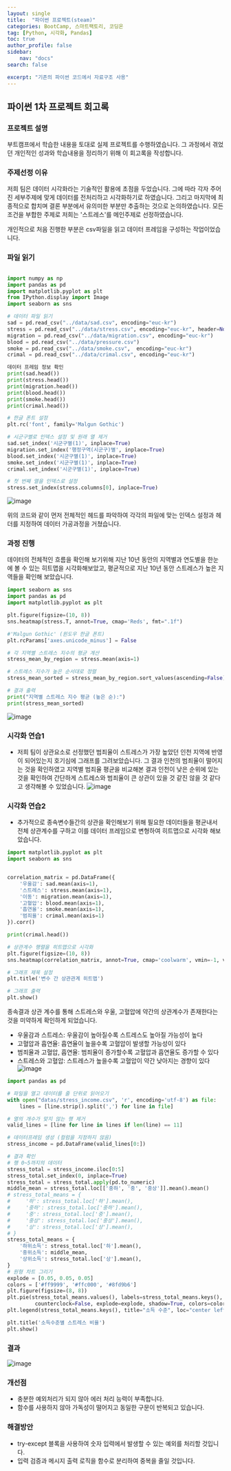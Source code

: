 ```yaml
---
layout: single
title:  "파이썬 프로젝트(steam)"
categories: BootCamp, 스마트팩토리, 코딩온
tag: [Python, 시각화, Pandas]
toc: true
author_profile: false
sidebar: 
    nav: "docs"
search: false

excerpt: "기존의 파이썬 코드에서 자료구조 사용"
---
```


## 파이썬 1차 프로젝트 회고록

### 프로젝트 설명 
부트캠프에서 학습한 내용을 토대로 실제 프로젝트를 수행하였습니다. 그 과정에서 겪었던 개인적인 성과와 학습내용을 정리하기 위해 이 회고록을 작성합니다.

### 주제선정 이유
저희 팀은 데이터 시각화라는 기술적인 활용에 초점을 두었습니다. 그에 따라 각자 주어진 세부주제에 맞게 데이터를 전처리하고 시각화하기로 하였습니다. 그리고 마지막에 최종적으로 합치며 결론 부분에서 유의미한 부분만 추출하는 것으로 논의하였습니다. 모든 조건을 부합한 주제로 저희는 '스트레스'를 메인주제로 선정하였습니다.


개인적으로 처음 진행한 부분은 csv파일을 읽고 데이터 프레임을 구성하는 작업이었습니다. 
### 파일 읽기
```python

import numpy as np
import pandas as pd
import matplotlib.pyplot as plt
from IPython.display import Image
import seaborn as sns

# 데이터 파일 읽기
sad = pd.read_csv("../data/sad.csv", encoding="euc-kr")
stress = pd.read_csv("../data/stress.csv", encoding="euc-kr", header=None)
migration = pd.read_csv("../data/migration.csv", encoding="euc-kr")
blood = pd.read_csv("../data/pressure.csv")
smoke = pd.read_csv("../data/smoke.csv",  encoding="euc-kr")
crimal = pd.read_csv("../data/crimal.csv", encoding="euc-kr")

데이터 프레임 정보 확인
print(sad.head())
print(stress.head())
print(migration.head())
print(blood.head())
print(smoke.head())
print(crimal.head())

# 한글 폰트 설정
plt.rc('font', family='Malgun Gothic')

# 시군구별로 인덱스 설정 및 원래 열 제거
sad.set_index('시군구별(1)', inplace=True)
migration.set_index('행정구역(시군구)별', inplace=True)
blood.set_index('시군구별(1)', inplace=True)
smoke.set_index('시군구별(1)', inplace=True)
crimal.set_index('시군구별(1)', inplace=True)

# 첫 번째 열을 인덱스로 설정
stress.set_index(stress.columns[0], inplace=True)
```
![image](/img/python_proj_data.png)

위의 코드와 같이 먼저 전체적인 헤드를 파악하여 각각의 파일에 맞는 인덱스 설정과 헤더를 지정하여 데이터 가공과정을 거쳤습니다. 

### 과정 진행
데이터의 전체적인 흐름을 확인해 보기위해 지난 10년 동안의 지역별과 연도별을 한눈에 볼 수 있는 히트맵을 시각화해보았고, 평균적으로 지난 10년 동안 스트레스가 높은 지역들을 확인해 보았습니다.

```python
import seaborn as sns
import pandas as pd
import matplotlib.pyplot as plt

plt.figure(figsize=(10, 8))
sns.heatmap(stress.T, annot=True, cmap='Reds', fmt=".1f")

#'Malgun Gothic' (윈도우 한글 폰트)
plt.rcParams['axes.unicode_minus'] = False

# 각 지역별 스트레스 지수의 평균 계산
stress_mean_by_region = stress.mean(axis=1)

# 스트레스 지수가 높은 순서대로 정렬
stress_mean_sorted = stress_mean_by_region.sort_values(ascending=False)

# 결과 출력
print("지역별 스트레스 지수 평균 (높은 순):")
print(stress_mean_sorted)
```
![image](/img/python_proj_stress.png)

### 시각화 연습1
- 저희 팀이 상관요소로 선정했던 범죄율이 스트레스가 가장 높았던 인천 지역에 반영이 되어있는지 호기심에 그래프를 그려보았습니다. 그 결과 인천의 범죄율이 떨어지는 것을 확인하였고 지역별 범죄율 평균을 비교해본 결과 인천이 낮은 순위에 있는 것을 확인하여 
간단하게 스트레스와 범죄율이 큰 상관이 있을 것 같진 않을 것 같다고 생각해볼 수 있었습니다.
![image](/img/python_proj_crimal.png)

### 시각화 연습2
- 추가적으로 종속변수들간의 상관을 확인해보기 위해 필요한 데이터들을 평균내서 전체 상관계수를 구하고 이를 데이터 프레임으로 변형하여 히트맵으로 시각화 해보았습니다.  
  
``` python
import matplotlib.pyplot as plt
import seaborn as sns


correlation_matrix = pd.DataFrame({
    '우울감': sad.mean(axis=1),
    '스트레스': stress.mean(axis=1),
    '이동': migration.mean(axis=1),
    '고혈압': blood.mean(axis=1),
    '흡연율': smoke.mean(axis=1),
    '범죄율': crimal.mean(axis=1)
}).corr()

print(crimal.head())

# 상관계수 행렬을 히트맵으로 시각화
plt.figure(figsize=(10, 8))
sns.heatmap(correlation_matrix, annot=True, cmap='coolwarm', vmin=-1, vmax=1)

# 그래프 제목 설정
plt.title('변수 간 상관관계 히트맵')

# 그래프 출력
plt.show()
```
종속결과 상관 계수를 통해 스트레스와 우울, 고혈압에 약간의 상관계수가 존재한다는 것을 미약하게 확인하게 되었습니다.

- 우울감과 스트레스: 우울감이 높아질수록 스트레스도 높아질 가능성이 높다
- 고혈압과 흡연율: 흡연율이 높을수록 고혈압이 발생할 가능성이 있다
- 범죄율과 고혈압, 흡연율: 범죄율이 증가할수록 고혈압과 흡연율도 증가할 수 있다
- 스트레스와 고혈압: 스트레스가 높을수록 고혈압이 약간 낮아지는 경향이 있다
![image](/img/python_proj_corr.png)

``` python
import pandas as pd

# 파일을 열고 데이터를 줄 단위로 읽어오기
with open("datas/stress_income.csv", 'r', encoding='utf-8') as file:
    lines = [line.strip().split(',') for line in file]

# 열의 개수가 맞지 않는 행 제거
valid_lines = [line for line in lines if len(line) == 11]

# 데이터프레임 생성 (컬럼을 지정하지 않음)
stress_income = pd.DataFrame(valid_lines[0:])

# 결과 확인
# 행 0~5까지의 데이터
stress_total = stress_income.iloc[0:5]
stress_total.set_index(0, inplace=True)
stress_total = stress_total.apply(pd.to_numeric)
middle_mean = stress_total.loc[['중하', '중', '중상']].mean().mean()
# stress_total_means = {
#     '하': stress_total.loc['하'].mean(),
#     '중하': stress_total.loc['중하'].mean(),
#     '중': stress_total.loc['중'].mean(),
#     '중상': stress_total.loc['중상'].mean(),
#     '상': stress_total.loc['상'].mean(),
# }
stress_total_means = {
    '하위소득': stress_total.loc['하'].mean(),
    '중위소득': middle_mean,
    '상위소득': stress_total.loc['상'].mean(),
}
# 원형 차트 그리기
explode = [0.05, 0.05, 0.05]
colors = ['#ff9999', '#ffc000', '#8fd9b6']
plt.figure(figsize=(8, 8))
plt.pie(stress_total_means.values(), labels=stress_total_means.keys(), autopct='%1.1f%%', startangle=140,
         counterclock=False, explode=explode, shadow=True, colors=colors)
plt.legend(stress_total_means.keys(), title="소득 수준", loc="center left", bbox_to_anchor=(1, 0, 0.5, 1))

plt.title('소득수준별 스트레스 비율')
plt.show()

```
### 결과
![image](/img/python_proj_pie.png)

### 개선점
- 충분한 예외처리가 되지 않아 에러 처리 능력이 부족합니다.
- 함수를 사용하지 않아 가독성이 떨어지고 동일한 구문이 반복되고 있습니다.

### 해결방안 
- try-except 블록을 사용하여 숫자 입력에서 발생할 수 있는 예외를 처리할 것입니다.
- 입력 검증과 메시지 출력 로직을 함수로 분리하여 중복을 줄일 것입니다.